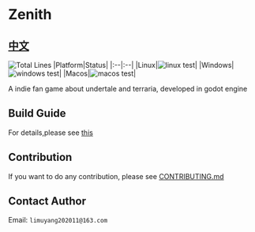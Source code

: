 # Zenith

## [中文](./README-zh.md)

![Total Lines](https://tokei.rs/github/skyuoi/zenith)
|Platform|Status|
|:--|:--|
|Linux|![linux test](https://img.shields.io/github/actions/workflow/status/skyuoi/zenith/rust_linux.yml)|
|Windows|![windows test](https://img.shields.io/github/actions/workflow/status/skyuoi/zenith/rust_windows.yml)|
|Macos|![macos test](https://img.shields.io/github/actions/workflow/status/skyuoi/zenith/rust_macos.yml)|

A indie fan game about undertale and terraria, developed in godot engine

## Build Guide

For details,please see [this](./docs/build-guide.md)

## Contribution

If you want to do any contribution, please see [CONTRIBUTING.md](./CONTRIBUTING.md)

## Contact Author

Email: `limuyang202011@163.com`
